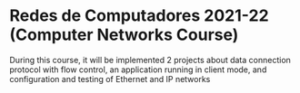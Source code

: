 # Redes de Computadores 2021-22 (Computer Networks Course)

During this course, it will be implemented 2 projects about data connection protocol with flow control, an application running in client mode, and configuration and testing of Ethernet and IP networks



